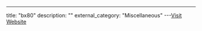 ---
title: "bx80"
description: ""
external_category: "Miscellaneous"
---[Visit Website](https://github.com/bx80)

